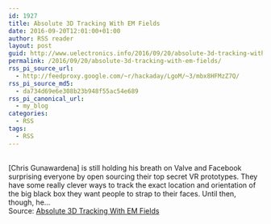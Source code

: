 ```yaml
---
id: 1927
title: Absolute 3D Tracking With EM Fields
date: 2016-09-20T12:01:00+01:00
author: RSS reader
layout: post
guid: http://www.uelectronics.info/2016/09/20/absolute-3d-tracking-with-em-fields/
permalink: /2016/09/20/absolute-3d-tracking-with-em-fields/
rss_pi_source_url:
  - http://feedproxy.google.com/~r/hackaday/LgoM/~3/mbx8HFMzZ7Q/
rss_pi_source_md5:
  - da734d69e6e308b23b948f55ac54e689
rss_pi_canonical_url:
  - my_blog
categories:
  - RSS
tags:
  - RSS
---
```

&#013;  
[Chris Gunawardena] is still holding his breath on Valve and Facebook surprising everyone by open sourcing their top secret VR prototypes. They have some really clever ways to track the exact location and orientation of the big black box they want people to strap to their faces. Until then, though, he…&#013;  
Source: <a href="http://feedproxy.google.com/~r/hackaday/LgoM/~3/mbx8HFMzZ7Q/" target="_blank">Absolute 3D Tracking With EM Fields</a>